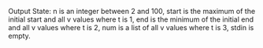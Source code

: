 Output State: n is an integer between 2 and 100, start is the maximum of the initial start and all v values where t is 1, end is the minimum of the initial end and all v values where t is 2, num is a list of all v values where t is 3, stdin is empty.